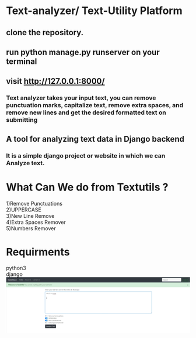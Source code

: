 # Text-analyzer/ Text-Utility Platform
## clone the repository.
## run python manage.py runserver on your terminal
## visit http://127.0.0.1:8000/ 
### Text analyzer takes your input text, you can remove punctuation marks, capitalize text, remove extra spaces, and remove new lines and get the desired formatted text on submitting  


## A tool for analyzing text data in Django backend  

### It is a simple django project or website in which we can Analyze text.
# What Can We do from Textutils ?  
1)Remove Punctuations  
2)UPPERCASE  
3)New Line Remove  
4)Extra Spaces Remover  
5)Numbers Remover  
# Requirments  
python3  
django    
![alt text](https://github.com/Di-ashX/text-analyzer/blob/master/textimg.png?raw=true)
